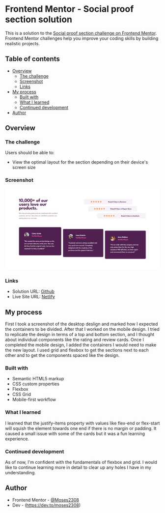 # Frontend Mentor - Social proof section solution

This is a solution to the [Social proof section challenge on Frontend Mentor](https://www.frontendmentor.io/challenges/social-proof-section-6e0qTv_bA). Frontend Mentor challenges help you improve your coding skills by building realistic projects.

## Table of contents

- [Overview](#overview)
  - [The challenge](#the-challenge)
  - [Screenshot](#screenshot)
  - [Links](#links)
- [My process](#my-process)
  - [Built with](#built-with)
  - [What I learned](#what-i-learned)
  - [Continued development](#continued-development)
- [Author](#author)

## Overview

### The challenge

Users should be able to:

- View the optimal layout for the section depending on their device's screen size

### Screenshot

![](./images/Screenshot%202023-07-19%20205125.png)

### Links

- Solution URL: [Github](https://github.com/Moses2308/social-proof-section)
- Live Site URL: [Netlify](https://incredible-salamander-e7dc50.netlify.app/)

## My process

First I took a screenshot of the desktop deslign and marked how I expected the containers to be divided.
After that I worked on the mobile design. I tried to replicate the design in terms of a top and bottom section, and I thought about individual components like the rating and review cards.
Once I completed the mobile design, I added the containers I would need to make the new layout. I used grid and flexbox to get the sections next to each other and to get the components spaced like the design.

### Built with

- Semantic HTML5 markup
- CSS custom properties
- Flexbox
- CSS Grid
- Mobile-first workflow

### What I learned

I learned that the justify-items property with values like flex-end or flex-start will squish the element towards one end if there is no margin or padding. It caused a small issue with some of the cards but it was a fun learning experience.

### Continued development

As of now, I'm confident with the fundamentals of flexbox and grid. I would like to continue learning more in detail to clear up any holes I have in my understanding.

## Author

- Frontend Mentor - [@Moses2308](https://www.frontendmentor.io/profile/Moses2308)
- Dev - (https://dev.to/moses2308)
